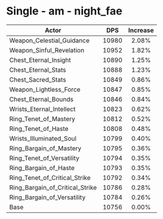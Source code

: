 # Single - am - night_fae
| Actor | DPS | Increase |
|---|:---:|:---:|
|Weapon_Celestial_Guidance|10980|2.08%|
|Weapon_Sinful_Revelation|10952|1.82%|
|Chest_Eternal_Insight|10890|1.25%|
|Chest_Eternal_Stats|10888|1.23%|
|Chest_Sacred_Stats|10849|0.86%|
|Weapon_Lightless_Force|10847|0.85%|
|Chest_Eternal_Bounds|10846|0.84%|
|Wrists_Eternal_Intellect|10823|0.62%|
|Ring_Tenet_of_Mastery|10812|0.52%|
|Ring_Tenet_of_Haste|10808|0.48%|
|Wrists_Illuminated_Soul|10799|0.40%|
|Ring_Bargain_of_Mastery|10795|0.36%|
|Ring_Tenet_of_Versatility|10794|0.35%|
|Ring_Bargain_of_Haste|10793|0.35%|
|Ring_Tenet_of_Critical_Strike|10792|0.34%|
|Ring_Bargain_of_Critical_Strike|10786|0.28%|
|Ring_Bargain_of_Versatility|10784|0.26%|
|Base|10756|0.00%|
